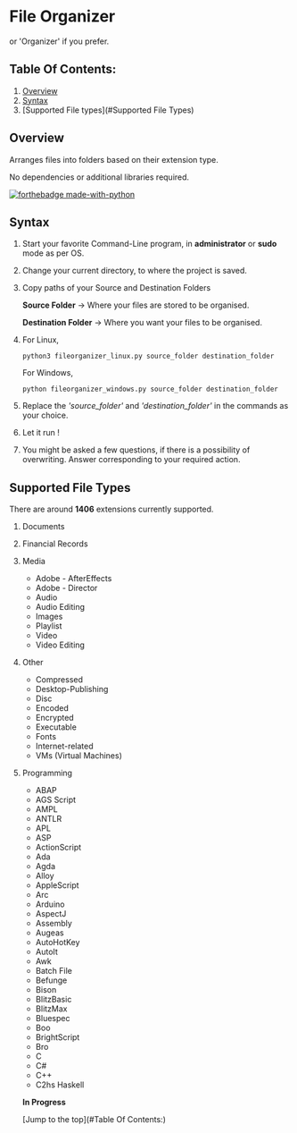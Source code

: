 # **File Organizer**

or 'Organizer' if you prefer.

## Table Of Contents:

1.  [Overview](#Overview)
2.  [Syntax](#Syntax)
3.  [Supported File types](#Supported File Types)



## Overview

Arranges files into folders based on their extension type.

No dependencies or additional libraries required.

[![forthebadge made-with-python](http://ForTheBadge.com/images/badges/made-with-python.svg)](https://www.python.org/)





## Syntax

1. Start your favorite Command-Line program, in **administrator** or **sudo** mode as per OS.

2. Change your current directory, to where the project is saved.

3. Copy paths of your Source and Destination Folders

   **Source Folder** -> Where your files are stored to be organised.

   **Destination Folder** -> Where you want your files to be organised.

4. For Linux,

   ```python3 fileorganizer_linux.py source_folder destination_folder```

   For Windows,

   ```python fileorganizer_windows.py source_folder destination_folder```

5. Replace the *'source_folder'* and *'destination_folder'* in the commands as your choice.

6. Let it run !

7. You might be asked a few questions, if there is a possibility of overwriting. Answer corresponding to your required action.



## Supported File Types

There are around **1406** extensions currently supported.

1. Documents

2. Financial Records

3. Media 

   - Adobe - AfterEffects
   - Adobe - Director
   - Audio
   - Audio Editing
   - Images
   - Playlist
   - Video
   - Video Editing

4. Other

   - Compressed
   - Desktop-Publishing
   - Disc
   - Encoded
   - Encrypted
   - Executable
   - Fonts
   - Internet-related
   - VMs (Virtual Machines)

5. Programming

   - ABAP
   - AGS Script
   - AMPL
   - ANTLR
   - APL
   - ASP
   - ActionScript
   - Ada
   - Agda
   - Alloy
   - AppleScript
   - Arc
   - Arduino
   - AspectJ
   - Assembly
   - Augeas
   - AutoHotKey
   - AutoIt
   - Awk
   - Batch File
   - Befunge
   - Bison
   - BlitzBasic
   - BlitzMax
   - Bluespec
   - Boo
   - BrightScript
   - Bro
   - C
   - C#
   - C++
   - C2hs Haskell

   **In Progress**

   

   [Jump to the top](#Table Of Contents:)

   



